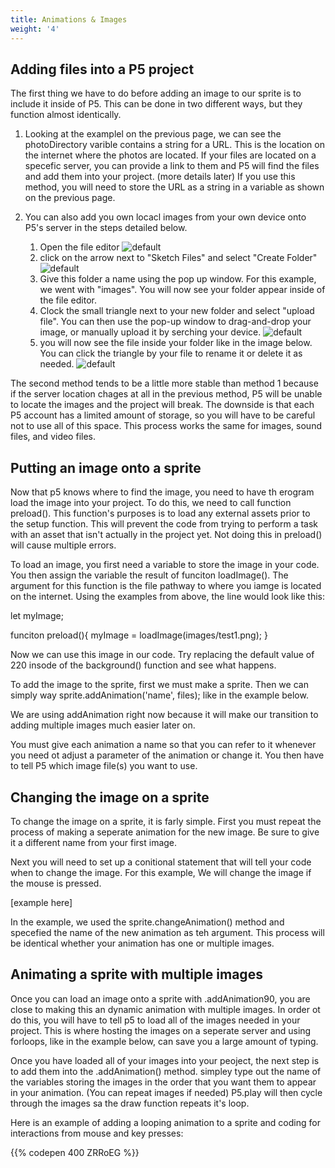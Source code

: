 ```yaml
---
title: Animations & Images
weight: '4'
---
```

## Adding files into a P5 project

The first thing we have to do before adding an image to our sprite is to include it inside of P5. This can be done in two different ways, but they function almost identically. 
1. Looking at the examplel on the previous page, we can see the photoDirectory varible contains a string for a URL. This is the location on the internet where the photos are located. If your files are located on a specefic server, you can provide a link to them and P5 will find the files and add them into your project. (more details later) If you use this method, you will need to store the URL as a string in a variable as shown on the previous page.

2. You can also add you own locacl images from your own device onto P5's server in the steps detailed below. 
    1. Open the file editor ![default](/images/graphics/fileeditor.png)
    2. click on the arrow next to "Sketch Files" and select "Create Folder" ![default](/images/graphics/loadfile2)
    3. Give this folder a name using the pop up window. For this example, we went with "images". You will now see your folder appear inside of the file editor. 
    4. Clock the small triangle next to your new folder and select "upload file". You can then use the pop-up window to drag-and-drop your image, or manually upload it by serching your device. ![default](/images/graphics/loadfile3)
    5. you will now see the file inside your folder like in the image below. You can click the triangle by your file to rename it or delete it as needed. ![default](/images/graphics/loadfile4)

The second method tends to be a little more stable than method 1 because if the server location chages at all in the previous method, P5 will be unable to locate the images and the project will break. The downside is that each P5 account has a limited amount of storage, so you will have to be careful not to use all of this space. This process works the same for images, sound files, and video files. 

## Putting an image onto a sprite

Now that p5 knows where to find the image, you need to have th erogram load the image into your project. To do this, we need to call function preload(). This function's purposes is to load any external assets prior to the setup function. This will prevent the code from trying to perform a task with an asset that isn't actually in the project yet. Not doing this in preload() will cause multiple errors. 

To load an image, you first need a variable to store the image in your code. You then assign the variable the result of funciton loadImage(). The argument for this function is the file pathway to where you iamge is located on the internet. Using the examples from above, the line would look like this:

let myImage;

funciton preload(){
myImage = loadImage(images/test1.png);
}

Now we can use this image in our code. Try replacing the default value of 220 insode of the background() function and see what happens.

To add the image to the sprite, first we must make a sprite. Then we can simply way sprite.addAnimation('name', files); like in the example below.

We are using addAnimation right now because it will make our transition to adding multiple images much easier later on. 

You must give each animation a name so that you can refer to it whenever you need ot adjust a parameter of the animation or change it. You then have to tell P5 which image file(s) you want to use.

## Changing the image on a sprite
To change the image on a sprite, it is farly simple. First you must repeat the process of making a seperate animation for the new image. Be sure to give it a different name from your first image. 

Next you will need to set up a conitional statement that will tell your code when to change the image. For this example, We will change the image if the mouse is pressed. 

[example here]

In the example, we used the sprite.changeAnimation() method and specefied the name of the new animation as teh argument. This process will be identical whether your animation has one or multiple images. 

## Animating a sprite with multiple images

Once you can load an image onto a sprite with .addAnimation90, you are close to making this an dynamic animation with multiple images. In order ot do this, you will have to tell p5 to load all of the images needed in your project. This is where hosting the images on a seperate server and using forloops, like in the example below, can save you a large amount of typing. 

Once you have loaded all of your images into your peoject, the next step is to add them into the .addAnimation() method. simpley type out the name of the variables storing the images in the order that you want them to appear in your animation. (You can repeat images if needed) P5.play will then cycle through the images sa the draw function repeats it's loop.  

Here is an example of adding a looping animation to a sprite and coding for interactions from mouse and key presses:

{{% codepen 400 ZRRoEG %}}


